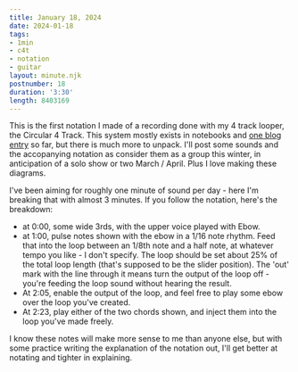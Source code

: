 ```yaml
---
title: January 18, 2024
date: 2024-01-18
tags:
- 1min
- c4t
- notation
- guitar
layout: minute.njk
postnumber: 18
duration: '3:30'
length: 8403169
---
```

This is the first notation I made of a recording done with my 4 track looper, the Circular 4 Track. This system mostly exists in notebooks and [one blog entry](https://www.listenfaster.com/main/whats-in-a-mystery-system/) so far, but there is much more to unpack. I'll post some sounds and the accopanying notation as consider them as a group this winter, in anticipation of a solo show or two March / April. Plus I love making these diagrams.

I've been aiming for roughly one minute of sound per day - here I'm breaking that with almost 3 minutes. If you follow the notation, here's the breakdown:

- at 0:00, some wide 3rds, with the upper voice played with Ebow. 
- at 1:00, pulse notes shown with the ebow in a 1/16 note rhythm.  Feed that into the loop between an 1/8th note and a half note, at whatever tempo you like - I don't specify.  The loop should be set about 25% of the total loop length (that's supposed to be the slider position). The 'out' mark with the line through it means turn the output of the loop off - you're feeding the loop sound without hearing the result.
-  At 2:05, enable the output of the loop, and feel free to play some ebow over the loop you've created.
- At 2:23, play either of the two chords shown, and inject them into the loop you've made freely.

I know these notes will make more sense to me than anyone else, but with some practice writing the explanation of the notation out, I'll get better at notating and tighter in explaining.  




